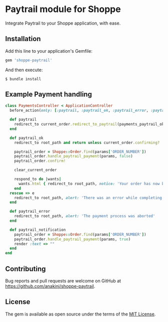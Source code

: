 # Paytrail module for Shoppe

Integrate Paytrail to your Shoppe application, with ease.

## Installation

Add this line to your application's Gemfile:

```ruby
gem 'shoppe-paytrail'
```

And then execute:

    $ bundle install

## Example Payment handling

````ruby
class PaymentsController < ApplicationController
  before_action(only: [:paytrail, :paytrail_ok, :paytrail_error, :paytrail_notification]) { Shoppe::Paytrail.configure }

  def paytrail
    redirect_to current_order.redirect_to_paytrail(payments_paytrail_ok_url, payments_paytrail_error_url, payments_paytrail_notification_url)
  end

  def paytrail_ok
    redirect_to root_path and return unless current_order.confirming?

    paytrail_order = Shoppe::Order.find(params['ORDER_NUMBER'])
    paytrail_order.handle_paytrail_payment(params, false)
    paytrail_order.confirm!

    clear_current_order

    respond_to do |wants|
      wants.html { redirect_to root_path, notice: 'Your order has now been completed!' }
    end
  rescue => e
    redirect_to root_path, alert: 'There was an error while completing the payment'
  end

  def paytrail_error
    redirect_to root_path, alert: 'The payment process was aborted'
  end

  def paytrail_notification
    paytrail_order = Shoppe::Order.find(params['ORDER_NUMBER'])
    paytrail_order.handle_paytrail_payment(params, true)
    render :text => ""
  end
end
````

## Contributing

Bug reports and pull requests are welcome on GitHub at https://github.com/anakinj/shoppe-paytrail.


## License

The gem is available as open source under the terms of the [MIT License](http://opensource.org/licenses/MIT).
